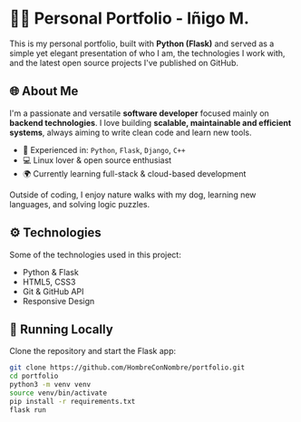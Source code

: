 # 🧑‍💻 Personal Portfolio - Iñigo M.

This is my personal portfolio, built with **Python (Flask)** and served as a simple yet elegant presentation of who I am, the technologies I work with, and the latest open source projects I've published on GitHub.

## 🌐 About Me

I'm a passionate and versatile **software developer** focused mainly on **backend technologies**. I love building **scalable, maintainable and efficient systems**, always aiming to write clean code and learn new tools.

- 🔧 Experienced in: `Python`, `Flask`, `Django`, `C++`
- 💻 Linux lover & open source enthusiast
- 🌍 Currently learning full-stack & cloud-based development

Outside of coding, I enjoy nature walks with my dog, learning new languages, and solving logic puzzles.

## ⚙️ Technologies

Some of the technologies used in this project:

- Python & Flask
- HTML5, CSS3
- Git & GitHub API
- Responsive Design

## 🚀 Running Locally

Clone the repository and start the Flask app:

```bash
git clone https://github.com/HombreConNombre/portfolio.git
cd portfolio
python3 -m venv venv
source venv/bin/activate
pip install -r requirements.txt
flask run

